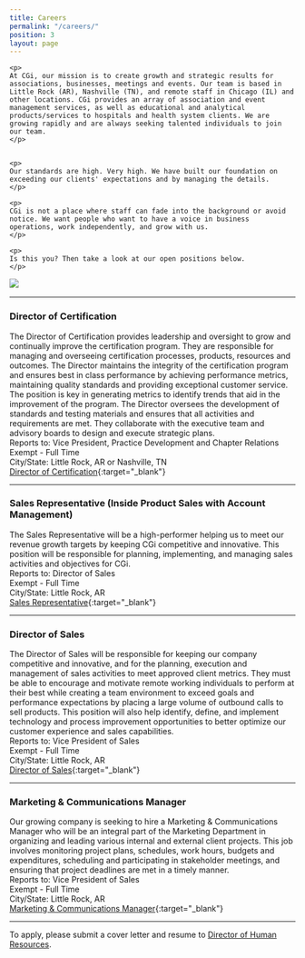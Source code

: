 ```yaml
---
title: Careers
permalink: "/careers/"
position: 3
layout: page
---
```



<div class="row mb-5 pb-4" style="margin-bottom: 1rem !important;">

  <div class="col-md-6">

    <p>
	At CGi, our mission is to create growth and strategic results for associations, businesses, meetings and events. Our team is based in Little Rock (AR), Nashville (TN), and remote staff in Chicago (IL) and other locations. CGi provides an array of association and event management services, as well as educational and analytical products/services to hospitals and health system clients. We are growing rapidly and are always seeking talented individuals to join our team.
    </p>


    <p>
    Our standards are high. Very high. We have built our foundation on exceeding our clients' expectations and by managing the details. 
    </p>

    <p>
    CGi is not a place where staff can fade into the background or avoid notice. We want people who want to have a voice in business operations, work independently, and grow with us. 
    </p>

    <p>
    Is this you? Then take a look at our open positions below.
    </p>

  </div>

  <div class="col-md-6">
    <img src="/uploads/Highland%20Ridge%20II.jpg" style="max-height: 375px;">
  </div>

</div>


<hr>

### Director of Certification
The Director of Certification provides leadership and oversight to grow and continually improve the certification program. They are responsible for managing and overseeing certification processes, products, resources and outcomes. The Director maintains the integrity of the certification program and ensures best in class performance by achieving performance metrics, maintaining quality standards and providing exceptional customer service. The position is key in generating metrics to identify trends that aid in the improvement of the program. The Director oversees the development of standards and testing materials and ensures that all activities and requirements are met. They collaborate with the executive team and advisory boards to design and execute strategic plans.<br />
Reports to: Vice President, Practice Development and Chapter Relations<br />
Exempt - Full Time<br />
City/State: Little Rock, AR or Nashville, TN<br />
[Director of Certification](/uploads/Director-of-Certification.pdf){:target="_blank"}

<hr>

### Sales Representative (Inside Product Sales with Account Management)
The Sales Representative will be a high-performer helping us to meet our revenue growth targets by keeping CGi competitive and innovative. This position will be responsible for planning, implementing, and managing sales activities and objectives for CGi.<br />
Reports to: Director of Sales<br />
Exempt - Full Time<br />
City/State: Little Rock, AR<br />
[Sales Representative](/uploads/Sales-Representative.pdf){:target="_blank"}

<hr>

### Director of Sales
The Director of Sales will be responsible for keeping our company competitive and innovative, and for the planning, execution and management of sales activities to meet approved client metrics. They must be able to encourage and motivate remote working individuals to perform at their best while creating a team environment to exceed goals and performance expectations by placing a large volume of outbound calls to sell products. This position will also help identify, define, and implement technology and process improvement opportunities to better optimize our customer experience and sales capabilities.<br />
Reports to: Vice President of Sales<br />
Exempt - Full Time<br />
City/State: Little Rock, AR<br />
[Director of Sales](/uploads/Director-of-Sales.pdf){:target="_blank"}

<hr>


### Marketing & Communications Manager
Our growing company is seeking to hire a Marketing & Communications Manager who will be an integral part of the Marketing Department in organizing and leading various internal and external client projects. This job involves monitoring project plans, schedules, work hours, budgets and expenditures, scheduling and participating in stakeholder meetings, and ensuring that project deadlines are met in a timely manner.<br />
Reports to: Vice President of Sales<br />
Exempt - Full Time<br />
City/State: Little Rock, AR<br />
[Marketing & Communications Manager](/uploads/MarComm-Manager.pdf){:target="_blank"}

<hr>

To apply, please submit a cover letter and resume to [Director of Human Resources](mailto:clund@cgiresults.com).
